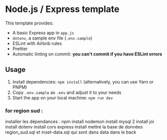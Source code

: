 # Node.js / Express template

This template provides:

- A basic Express app in `app.js`
- `dotenv`, a sample env file (`.env.sample`)
- ESLint with Airbnb rules
- Prettier
- Automatic linting on commit: **you can't commit if you have ESLint errors**

## Usage

1. Install dependencies: `npm install` (alternatively, you can use Yarn or PNPM)
2. Copy `.env.sample` as `.env` and adjust it to your needs
3. Start the app on your local machine: `npm run dev`


### for region sud : 

installer les dépendances :
npm install 
nodemon install
mysql 2 install 
joi install 
dotenv install
cors
express install 
mettre la base de données region_sud.sql et inset-data.sql qui sont dans data dans le back 